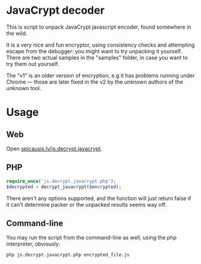 JavaCrypt decoder
==================

This is script to unpack JavaCrypt javascript encoder, found somewhere in the wild.

It is a very nice and fun encryptor, using consistency checks and attempting
escape from the debugger: you might want to try unpacking it yourself. There
are two actual samples in the "samples" folder, in case you want to try them
out yourself.

The "v1" is an older version of encryption, e.g it has problems running under Chrome — those are later fixed in the v2 by the unknown authors of the unknown tool.


# Usage

## Web

Open [spicausis.lv/js.decrypt.javacrypt](http://spicausis.lv/js.decrypt.javacrypt/).

## PHP

``` php
require_once('js.decrypt.javacrypt.php');
$decrypted = decrypt_javacrypt($encrypted);
```

There aren't any options supported, and the function will just return false if
it can't determine packer or the unpacked results seems way off.

## Command-line

You may run the script from the command-line as well, using the php interpreter, obviously:

``` shell
php js.decrypt.javacrypt.php encrypted_file.js
```


